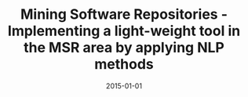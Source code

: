 ---
abstract: ''
authors:
- Florian Brosch
date: '2015-01-01'
featured: false
links:
- name: Publik
  url: https://publik.tuwien.ac.at/showentry.php?ID=246628&lang=1
publication_types:
- '7'
publishDate: '2015-01-01'
title: Mining Software Repositories - Implementing a light-weight tool in the MSR
  area by applying NLP methods
url_pdf: ''
---